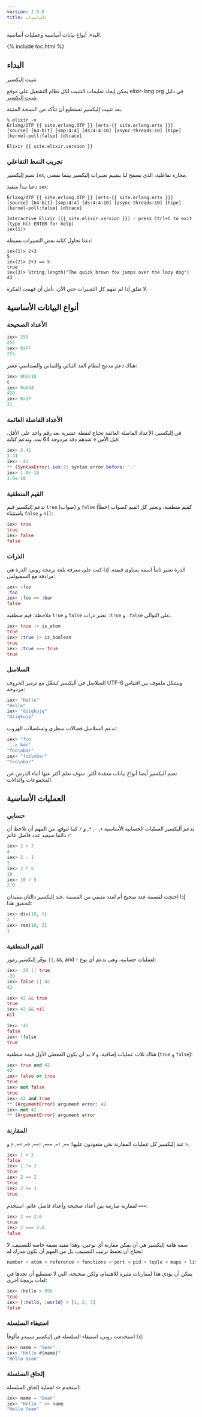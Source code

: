 ```yaml
---
version: 1.0.0
title: الأساسيات
---
```


البدء، أنواع بيانات أساسية وعمليات أساسية.

{% include toc.html %}

## البداء

تثبيت إليكسير

يمكن إيجاد تعليمات التثبيت لكل نظام التشغيل على موقع elixir-lang.org في دليل [تثبيت إليكسير](http://elixir-lang.org/install.html).

بعد تثبيت إليكسير تستطيع أن تتأكد من النسخة المثبتة.

    % elixir -v
    Erlang/OTP {{ site.erlang.OTP }} [erts-{{ site.erlang.erts }}] [source] [64-bit] [smp:4:4] [ds:4:4:10] [async-threads:10] [hipe] [kernel-poll:false] [dtrace]

    Elixir {{ site.elixir.version }}

### تجريب النمط التفاعلي

تضم إليكسير `iex`, محارة تفاعلية، الذي يسمح لنا بتقييم تعبيرات إليكسير بينما نمضي.

دعنا نبدأ بتنفيذ `iex`:

    Erlang/OTP {{ site.erlang.OTP }} [erts-{{ site.erlang.erts }}] [source] [64-bit] [smp:4:4] [ds:4:4:10] [async-threads:10] [hipe] [kernel-poll:false] [dtrace]

    Interactive Elixir ({{ site.elixir.version }}) - press Ctrl+C to exit (type h() ENTER for help)
    iex(1)>

دعنا نحاول كتابة بعض التعبيرات بسيطة:

    iex(1)> 2+3
    5
    iex(2)> 2+3 == 5
    true
    iex(3)> String.length("The quick brown fox jumps over the lazy dog")
    43

لا تقلق إذا لم تفهم كل التعبيرات حتى الآن، نأمل أن فهمت الفكرة.


## أنواع البيانات الأساسية

### الأعداد الصحيحة

```elixir
iex> 255
255
iex> 0xFF
255
```

هناك دعم مدمج لنظام العد الثنائي والثماني والسداسي عشر:

```elixir
iex> 0b0110
6
iex> 0o644
420
iex> 0x1F
31
```

### الأعداد الفاصلة العائمة

في إليكسير، الأعداد الفاصلة العائمة تحتاج لنقطة عشرية بعد رقم واحد على الأقل، عندهم دقة مزدوجة 64 بت، وتدعم كتابة `e` قبل الأس:

```elixir
iex> 3.41
3.41
iex> .41
** (SyntaxError) iex:2: syntax error before: '.'
iex> 1.0e-10
1.0e-10
```


### القيم المنطقية

تدعم إليكسير قيم `true` (صواب) و `false` (خطأ) كقيم منطقية، وتعتبر كل القيم كصواب باستثناء `false` و `nil`:

```elixir
iex> true
true
iex> false
false
```

### الذرات

الذرة تعتبر ثابتاً اسمه يساوى قيمته. إذا كنت على معرفة بلغة برمجة روبي، الذرة هي مرادفة مع السمبولس:

```elixir
iex> :foo
:foo
iex> :foo == :bar
false
```

ملاحظة: قيم منطقية `true` و `false` تعتبر ذرات `:true` و `:false` على التوالي.

```elixir
iex> true |> is_atom
true
iex> :true |> is_boolean
true
iex> :true === true
true
```

### السلاسل

السلاسل في أليكسير تُشغّل مع ترميز الحروف UTF-8 وبشكل ملفوف بين اقتباس مزدوجة:

```elixir
iex> "Hello"
"Hello"
iex> "dziękuję"
"dziękuję"
```

تدعم السلاسل فصالات سطري وتسلسلات الهروب:

```elixir
iex> "foo
...> bar"
"foo\nbar"
iex> "foo\nbar"
"foo\nbar"
```

تضم أليكسير أيضا أنواع بيانات معقدة أكثر. سوف نعلم أكثر عنها أثناء الدرس عن المجموعات والدالات.

## العمليات الأساسية

### حسابي

تدعم أليكسير العمليات الحسابية الأساسية  `+`, `-`, `*`, و `/` كما تتوقع. من المهم أن تلاحظ أن `/` دائما سيعيد عدد فاصل عائم:

```elixir
iex> 2 + 2
4
iex> 2 - 1
1
iex> 2 * 5
10
iex> 10 / 5
2.0
```

إذا احتجت لقسمة عدد صحيح أم لعدد متبقي من القسمة ،عند إليكسير دالتان مفيدان لتحقيق هذا:

```elixir
iex> div(10, 5)
2
iex> rem(10, 3)
1
```

### القيم المنطقية

توفّر إليكسير رموز `||`, `&&`, and `!` لعمليات حسابية، وهي تدعم أي نوع:

```elixir
iex> -20 || true
-20
iex> false || 42
42

iex> 42 && true
true
iex> 42 && nil
nil

iex> !42
false
iex> !false
true
```

هناك ثلاث عمليات إضافية، و _لا بد_ أن يكون المعطى الأول قيمة منطقية (`true` و `false`):

```elixir
iex> true and 42
42
iex> false or true
true
iex> not false
true
iex> 42 and true
** (ArgumentError) argument error: 42
iex> not 42
** (ArgumentError) argument error
```

### المقارنة

عند إليكسير كل عمليات المقارنة نحن متعودون عليها: `==`, `!=`, `===`, `!==`, `<=`, `>=`, `<` و `>`.

```elixir
iex> 1 > 2
false
iex> 1 != 2
true
iex> 2 == 2
true
iex> 2 <= 3
true
```

لمقارنة صارمة بين أعداد صحيحة وأعداد فاصل عائم، استخدم `===`:

```elixir
iex> 2 == 2.0
true
iex> 2 === 2.0
false
```

سمة هامة إليكسير هي أن يمكن مقارنة أي توعين، وهذا مفيد بصفة خاصة للتصنيف. لا نحتاج أن نحفظ ترتيب التصنيف، بل من المهم أن نكون مدرك له:

```elixir
number < atom < reference < functions < port < pid < tuple < maps < list < bitstring
```

يمكن أن يؤدي هذا لمقارنات مثيرة للاهتمام، ولكن صحيحة، التي لا تستطيع أن تجدها في لغات برمجة أخرى:

```elixir
iex> :hello > 999
true
iex> {:hello, :world} > [1, 2, 3]
false
```

### استيفاء السلسلة

إذا استخدمت روبي، استيفاء السلسلة في إليكسير سيبدو مألوفاً:

```elixir
iex> name = "Sean"
iex> "Hello #{name}"
"Hello Sean"
```

### إلحاق السلسلة

استخدم `<>` لعملية إلحاق السلسلة:

```elixir
iex> name = "Sean"
iex> "Hello " <> name
"Hello Sean"
```
